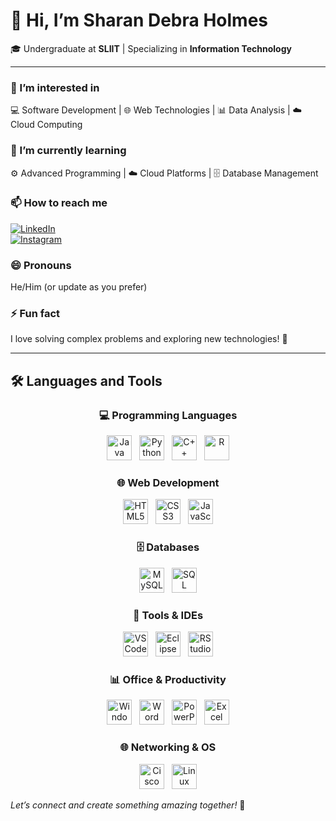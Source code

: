 
# 👋 Hi, I’m **Sharan Debra Holmes**

🎓 Undergraduate at **SLIIT** | Specializing in **Information Technology**

---

### 👀 I’m interested in  
💻 Software Development | 🌐 Web Technologies | 📊 Data Analysis | ☁️ Cloud Computing

### 🌱 I’m currently learning  
⚙️ Advanced Programming | ☁️ Cloud Platforms | 🗄️ Database Management

### 📫 How to reach me  
[![LinkedIn](https://img.shields.io/badge/LinkedIn-0077B5?style=for-the-badge&logo=linkedin&logoColor=white)](https://www.linkedin.com/in/your-linkedin-profile)  
[![Instagram](https://img.shields.io/badge/Instagram-E4405F?style=for-the-badge&logo=instagram&logoColor=white)](https://www.instagram.com/your-instagram-handle)

### 😄 Pronouns  
He/Him (or update as you prefer)

### ⚡ Fun fact  
I love solving complex problems and exploring new technologies! 🚀

---

## 🛠️ Languages and Tools

<div align="center">

### 💻 Programming Languages  
<img src="https://cdn.jsdelivr.net/gh/devicons/devicon/icons/java/java-original.svg" alt="Java" width="40" height="40"/> &nbsp;
<img src="https://cdn.jsdelivr.net/gh/devicons/devicon/icons/python/python-original.svg" alt="Python" width="40" height="40"/> &nbsp;
<img src="https://cdn.jsdelivr.net/gh/devicons/devicon/icons/cplusplus/cplusplus-original.svg" alt="C++" width="40" height="40"/> &nbsp;
<img src="https://cdn.jsdelivr.net/gh/devicons/devicon/icons/r/r-original.svg" alt="R" width="40" height="40"/>

### 🌐 Web Development  
<img src="https://cdn.jsdelivr.net/gh/devicons/devicon/icons/html5/html5-original.svg" alt="HTML5" width="40" height="40"/> &nbsp;
<img src="https://cdn.jsdelivr.net/gh/devicons/devicon/icons/css3/css3-original.svg" alt="CSS3" width="40" height="40"/> &nbsp;
<img src="https://cdn.jsdelivr.net/gh/devicons/devicon/icons/javascript/javascript-original.svg" alt="JavaScript" width="40" height="40"/>

### 🗄️ Databases  
<img src="https://cdn.jsdelivr.net/gh/devicons/devicon/icons/mysql/mysql-original.svg" alt="MySQL" width="40" height="40"/> &nbsp;
<img src="https://img.icons8.com/ios-filled/50/000000/sql.png" alt="SQL" width="40" height="40"/>

### 🧰 Tools & IDEs  
<img src="https://cdn.jsdelivr.net/gh/devicons/devicon/icons/vscode/vscode-original.svg" alt="VS Code" width="40" height="40"/> &nbsp;
<img src="https://cdn.jsdelivr.net/gh/devicons/devicon/icons/eclipse/eclipse-original.svg" alt="Eclipse" width="40" height="40"/> &nbsp;
<img src="https://upload.wikimedia.org/wikipedia/commons/thumb/d/d0/RStudio_Logo.svg/512px-RStudio_Logo.svg.png" alt="RStudio" width="40" height="40"/>

### 📊 Office & Productivity  
<img src="https://cdn.jsdelivr.net/gh/devicons/devicon/icons/windows8/windows8-original.svg" alt="Windows" width="40" height="40"/> &nbsp;
<img src="https://img.icons8.com/color/48/000000/microsoft-word-2019--v1.png" alt="Word" width="40" height="40"/> &nbsp;
<img src="https://img.icons8.com/color/48/000000/microsoft-powerpoint-2019--v1.png" alt="PowerPoint" width="40" height="40"/> &nbsp;
<img src="https://img.icons8.com/color/48/000000/microsoft-excel-2019--v1.png" alt="Excel" width="40" height="40"/>

### 🌐 Networking & OS  
<img src="https://img.icons8.com/color/48/000000/cisco-packet-tracer.png" alt="Cisco Packet Tracer" width="40" height="40"/> &nbsp;
<img src="https://cdn.jsdelivr.net/gh/devicons/devicon/icons/linux/linux-original.svg" alt="Linux" width="40" height="40"/>

</div>


*Let’s connect and create something amazing together!* 🚀

